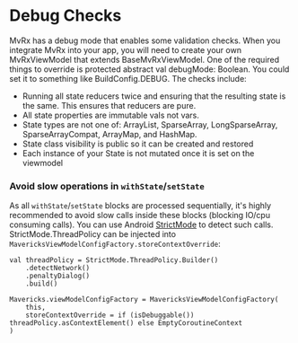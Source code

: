 # Debug Checks

MvRx has a debug mode that enables some validation checks. When you integrate MvRx into your app, you will need to create your own MvRxViewModel that extends BaseMvRxViewModel. One of the required things to override is protected abstract val debugMode: Boolean. You could set it to something like BuildConfig.DEBUG. The checks include:

* Running all state reducers twice and ensuring that the resulting state is the same. This ensures that reducers are pure.
* All state properties are immutable vals not vars.
* State types are not one of: ArrayList, SparseArray, LongSparseArray, SparseArrayCompat, ArrayMap, and HashMap.
* State class visibility is public so it can be created and restored
* Each instance of your State is not mutated once it is set on the viewmodel

### Avoid slow operations in `withState`/`setState`
As all `withState`/`setState` blocks are processed sequentially, it's highly recommended to avoid slow calls inside these blocks (blocking IO/cpu consuming calls). You can use Android [StrictMode](https://developer.android.com/reference/android/os/StrictMode) to detect such calls. StrictMode.ThreadPolicy can be injected into `MavericksViewModelConfigFactory.storeContextOverride`:
```
val threadPolicy = StrictMode.ThreadPolicy.Builder()
    .detectNetwork()
    .penaltyDialog()
    .build()

Mavericks.viewModelConfigFactory = MavericksViewModelConfigFactory(
    this,
    storeContextOverride = if (isDebuggable()) threadPolicy.asContextElement() else EmptyCoroutineContext
)
```
